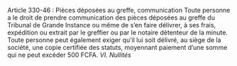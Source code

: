 Article 330-46 : Pièces déposées au greffe, communication
Toute personne a le droit de prendre communication des pièces déposées au greffe du Tribunal de Grande Instance ou même de s’en faire délivrer, à ses frais, expédition ou extrait par le greffier ou par le notaire détenteur de la minute.
Toute personne peut également exiger qu’il lui soit délivré, au siège de la société, une copie certifiée des statuts, moyennant paiement d’une somme qui ne peut excéder 500 FCFA.
_VI. Nullités_